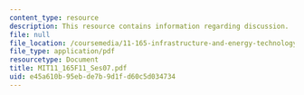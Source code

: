 ```yaml
---
content_type: resource
description: This resource contains information regarding discussion.
file: null
file_location: /coursemedia/11-165-infrastructure-and-energy-technology-challenges-fall-2011/e45a610b95ebde7b9d1fd60c5d034734_MIT11_165F11_Ses07.pdf
file_type: application/pdf
resourcetype: Document
title: MIT11_165F11_Ses07.pdf
uid: e45a610b-95eb-de7b-9d1f-d60c5d034734
---
```

